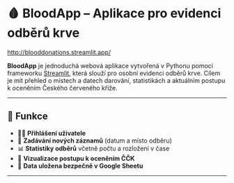 # 🩸 BloodApp – Aplikace pro evidenci odběrů krve

http://blooddonations.streamlit.app/

**BloodApp** je jednoduchá webová aplikace vytvořená v Pythonu pomocí frameworku [Streamlit](https://streamlit.io/), která slouží pro osobní evidenci odběrů krve. Cílem je mít přehled o místech a datech darování, statistikách a aktuálním postupu k oceněním Českého červeného kříže.

---

## 🚀 Funkce

- 🧑‍💼 **Přihlášení uživatele**
- 📝 **Zadávání nových záznamů** (datum a místo odběru)
- 📊 **Statistiky odběrů** včetně počtu a rozložení v čase
- 🏅 **Vizualizace postupu k oceněním ČČK**
- 🔐 **Data uložena bezpečně v Google Sheetu**

---
